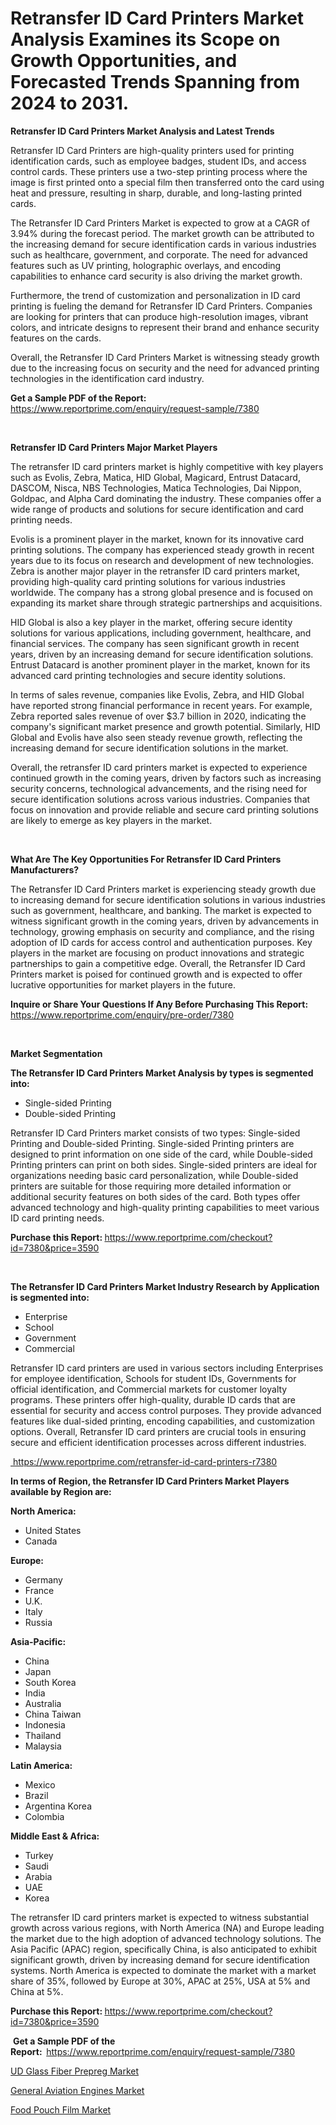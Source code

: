 <p><h1>Retransfer ID Card Printers Market Analysis Examines its Scope on Growth Opportunities, and Forecasted Trends Spanning from 2024 to 2031.</h1></p><p><strong>Retransfer ID Card Printers Market Analysis and Latest Trends</strong></p>
<p><p>Retransfer ID Card Printers are high-quality printers used for printing identification cards, such as employee badges, student IDs, and access control cards. These printers use a two-step printing process where the image is first printed onto a special film then transferred onto the card using heat and pressure, resulting in sharp, durable, and long-lasting printed cards.</p><p>The Retransfer ID Card Printers Market is expected to grow at a CAGR of 3.94% during the forecast period. The market growth can be attributed to the increasing demand for secure identification cards in various industries such as healthcare, government, and corporate. The need for advanced features such as UV printing, holographic overlays, and encoding capabilities to enhance card security is also driving the market growth.</p><p>Furthermore, the trend of customization and personalization in ID card printing is fueling the demand for Retransfer ID Card Printers. Companies are looking for printers that can produce high-resolution images, vibrant colors, and intricate designs to represent their brand and enhance security features on the cards.</p><p>Overall, the Retransfer ID Card Printers Market is witnessing steady growth due to the increasing focus on security and the need for advanced printing technologies in the identification card industry.</p></p>
<p><strong>Get a Sample PDF of the Report:&nbsp;</strong> <a href="https://www.reportprime.com/enquiry/request-sample/7380">https://www.reportprime.com/enquiry/request-sample/7380</a></p>
<p>&nbsp;</p>
<p><strong>Retransfer ID Card Printers Major Market Players</strong></p>
<p><p>The retransfer ID card printers market is highly competitive with key players such as Evolis, Zebra, Matica, HID Global, Magicard, Entrust Datacard, DASCOM, Nisca, NBS Technologies, Matica Technologies, Dai Nippon, Goldpac, and Alpha Card dominating the industry. These companies offer a wide range of products and solutions for secure identification and card printing needs.</p><p>Evolis is a prominent player in the market, known for its innovative card printing solutions. The company has experienced steady growth in recent years due to its focus on research and development of new technologies. Zebra is another major player in the retransfer ID card printers market, providing high-quality card printing solutions for various industries worldwide. The company has a strong global presence and is focused on expanding its market share through strategic partnerships and acquisitions.</p><p>HID Global is also a key player in the market, offering secure identity solutions for various applications, including government, healthcare, and financial services. The company has seen significant growth in recent years, driven by an increasing demand for secure identification solutions. Entrust Datacard is another prominent player in the market, known for its advanced card printing technologies and secure identity solutions.</p><p>In terms of sales revenue, companies like Evolis, Zebra, and HID Global have reported strong financial performance in recent years. For example, Zebra reported sales revenue of over $3.7 billion in 2020, indicating the company's significant market presence and growth potential. Similarly, HID Global and Evolis have also seen steady revenue growth, reflecting the increasing demand for secure identification solutions in the market.</p><p>Overall, the retransfer ID card printers market is expected to experience continued growth in the coming years, driven by factors such as increasing security concerns, technological advancements, and the rising need for secure identification solutions across various industries. Companies that focus on innovation and provide reliable and secure card printing solutions are likely to emerge as key players in the market.</p></p>
<p>&nbsp;</p>
<p><strong>What Are The Key Opportunities For Retransfer ID Card Printers Manufacturers?</strong></p>
<p><p>The Retransfer ID Card Printers market is experiencing steady growth due to increasing demand for secure identification solutions in various industries such as government, healthcare, and banking. The market is expected to witness significant growth in the coming years, driven by advancements in technology, growing emphasis on security and compliance, and the rising adoption of ID cards for access control and authentication purposes. Key players in the market are focusing on product innovations and strategic partnerships to gain a competitive edge. Overall, the Retransfer ID Card Printers market is poised for continued growth and is expected to offer lucrative opportunities for market players in the future.</p></p>
<p><strong>Inquire or Share Your Questions If Any Before Purchasing This Report:</strong> <a href="https://www.reportprime.com/enquiry/pre-order/7380">https://www.reportprime.com/enquiry/pre-order/7380</a></p>
<p>&nbsp;</p>
<p><strong>Market Segmentation</strong></p>
<p><strong>The Retransfer ID Card Printers Market Analysis by types is segmented into:</strong></p>
<p><ul><li>Single-sided Printing</li><li>Double-sided Printing</li></ul></p>
<p><p>Retransfer ID Card Printers market consists of two types: Single-sided Printing and Double-sided Printing. Single-sided Printing printers are designed to print information on one side of the card, while Double-sided Printing printers can print on both sides. Single-sided printers are ideal for organizations needing basic card personalization, while Double-sided printers are suitable for those requiring more detailed information or additional security features on both sides of the card. Both types offer advanced technology and high-quality printing capabilities to meet various ID card printing needs.</p></p>
<p><strong>Purchase this Report:&nbsp;</strong><a href="https://www.reportprime.com/checkout?id=7380&price=3590">https://www.reportprime.com/checkout?id=7380&price=3590</a></p>
<p>&nbsp;</p>
<p><strong>The Retransfer ID Card Printers Market Industry Research by Application is segmented into:</strong></p>
<p><ul><li>Enterprise</li><li>School</li><li>Government</li><li>Commercial</li></ul></p>
<p><p>Retransfer ID card printers are used in various sectors including Enterprises for employee identification, Schools for student IDs, Governments for official identification, and Commercial markets for customer loyalty programs. These printers offer high-quality, durable ID cards that are essential for security and access control purposes. They provide advanced features like dual-sided printing, encoding capabilities, and customization options. Overall, Retransfer ID card printers are crucial tools in ensuring secure and efficient identification processes across different industries.</p></p>
<p><a href="https://www.reportprime.com/retransfer-id-card-printers-r7380">&nbsp;https://www.reportprime.com/retransfer-id-card-printers-r7380</a></p>
<p><strong>In terms of Region, the Retransfer ID Card Printers Market Players available by Region are:</strong></p>
<p>
    <p> <strong> North America: </strong>
        <ul>
            <li>United States</li>
            <li>Canada</li>
        </ul>
        </p> 
    <p> <strong> Europe: </strong>
        <ul>
            <li>Germany</li>
            <li>France</li>
            <li>U.K.</li>
            <li>Italy</li>
            <li>Russia</li>
        </ul>
        </p> 
    <p> <strong> Asia-Pacific: </strong>
        <ul>
            <li>China</li>
            <li>Japan</li>
            <li>South Korea</li>
            <li>India</li>
            <li>Australia</li>
            <li>China Taiwan</li>
            <li>Indonesia</li>
            <li>Thailand</li>
            <li>Malaysia</li>
        </ul>
        </p> 
    <p> <strong> Latin America: </strong>
        <ul>
            <li>Mexico</li>
            <li>Brazil</li>
            <li>Argentina Korea</li>
            <li>Colombia</li>
        </ul>
        </p> 
    <p> <strong> Middle East & Africa: </strong>
        <ul>
            <li>Turkey</li>
            <li>Saudi</li>
            <li>Arabia</li>
            <li>UAE</li>
            <li>Korea</li>
        </ul>
    </p>
    </p>
<p><p>The retransfer ID card printers market is expected to witness substantial growth across various regions, with North America (NA) and Europe leading the market due to the high adoption of advanced technology solutions. The Asia Pacific (APAC) region, specifically China, is also anticipated to exhibit significant growth, driven by increasing demand for secure identification systems. North America is expected to dominate the market with a market share of 35%, followed by Europe at 30%, APAC at 25%, USA at 5% and China at 5%.</p></p>
<p><strong>Purchase this Report: </strong><a href="https://www.reportprime.com/checkout?id=7380&price=3590">https://www.reportprime.com/checkout?id=7380&price=3590</a></p>
<p>&nbsp;<strong>Get a Sample PDF of the Report:&nbsp;&nbsp;</strong><a href="https://www.reportprime.com/enquiry/request-sample/7380">https://www.reportprime.com/enquiry/request-sample/7380</a></p>
<p><strong></strong></p>
<p><p><a href="https://www.linkedin.com/pulse/ud-glass-fiber-prepreg-market-research-report-provides-thorough-z8j4e?trackingId=p8axCr0Z0NIpHl0Ikh7WWg%3D%3D">UD Glass Fiber Prepreg Market</a></p><p><a href="https://github.com/RickHolmes3/Market-Research-Report-List-4/blob/main/general-aviation-engines-market.md">General Aviation Engines Market</a></p><p><a href="https://www.linkedin.com/pulse/food-pouch-film-market-share-amp-new-trends-analysis-ekrme?trackingId=z4kIdPPkGYxU2xKhCTeedQ%3D%3D">Food Pouch Film Market</a></p></p>
